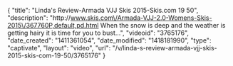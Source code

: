 {
    "title": "Linda's Review-Armada VJJ Skis 2015-Skis.com 19 50",
    "description": "http:\/\/www.skis.com\/Armada-VJJ-2.0-Womens-Skis-2015\/367760P,default,pd.html When the snow is deep and the weather is getting hairy it is time for you to bust...",
    "videoid": "3765176",
    "date_created": "1411361054",
    "date_modified": "1418181990",
    "type": "captivate",
    "layout": "video",
    "url": "\/v\/linda-s-review-armada-vjj-skis-2015-skis-com-19-50\/3765176"
}